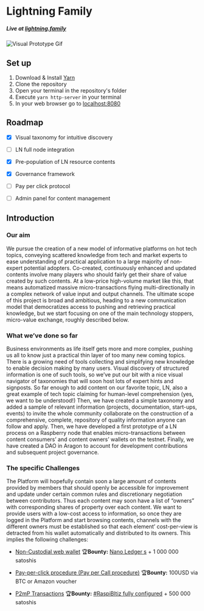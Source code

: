# Lightning Family
##### Live at [lightning.family](https://lightning.family/)
![Visual Prototype Gif](https://github.com/Lightning-Family/lightning.family/blob/master/img/giphy.gif)


## Set up
1. Download & Install [Yarn](https://yarnpkg.com/lang/en/)
2. Clone the repository
3. Open your terminal in the repository's folder
4. Execute ```yarn http-server``` in your terminal
5. In your web browser go to [localhost:8080](http://localhost:8080)

## Roadmap
- [x] Visual taxonomy for intuitive discovery

- [ ] LN full node integration

- [x] Pre-population of LN resource contents

- [x] Governance framework

- [ ] Pay per click protocol

- [ ] Admin panel for content management

## Introduction
### Our aim
We pursue the creation of a new model of informative platforms on hot tech topics, conveying scattered knowledge from tech and market experts to ease understanding of practical application to a large majority of non-expert potential adopters. Co-created, continuously enhanced and updated contents involve many players who should fairly get their share of value created by such contents. At a low-price high-volume market like this, that means automatized massive micro-transactions flying multi-directionally in a complex network of value input and output channels. The ultimate scope of this project is broad and ambitious, heading to a new  communication model that democratizes access to pushing and retrieving practical knowledge, but we start focusing on one of the main technology stoppers, micro-value exchange, roughly described below.
### What we’ve done so far
Business environments as life itself gets more and more complex, pushing us all to know just a practical thin layer of too many new coming topics. There is a growing need of tools collecting and simplifying new knowledge to enable decision making by many users. Visual discovery of structured information is one of such tools, so we’ve put our bit with a nice visual navigator of taxonomies that will soon host lots of expert hints and signposts. So far enough to add content on our favorite topic, LN, also a great example of tech topic claiming for human-level comprehension (yes, we want to be understood!)
Then, we have created a simple taxonomy and added a sample of relevant information (projects, documentation, start-ups, events) to invite the whole community collaborate on the construction of a comprehensive, complete, repository of quality information anyone can follow and apply. 
Then, we have developed a first prototype of a LN process on a Raspberry node that enables micro-transactions between content consumers’ and content owners’ wallets on the testnet.
Finally, we have created a DAO in Aragon to account for development contributions and subsequent project governance.
### The specific Challenges
The Platform will hopefully contain soon a large amount of contents provided by members that should openly be accessible for improvement and update under certain common rules and discretionary negotiation between contributors. Thus each content may soon have a list of “owners” with corresponding shares of property over each content.
We want to provide users with a low-cost access to information, so once they are logged in the Platform and start browsing contents, channels with the different owners must be established so that each element’ cost-per-view is detracted from his wallet automatically and distributed to its owners. This implies the following challenges:

-	[Non-Custodial web wallet](https://github.com/Lightning-Family/Lightning-Network-Challenges-Bounties/tree/master/Challenge%201)
:trophy:**Bounty:** [Nano Ledger s](https://www.amazon.com/Ledger-Nano-criptomonedas-especialmente-compatible/dp/B01J66NF46/ref=sr_1_2?ie=UTF8&qid=1535026192&sr=8-2&keywords=nano+ledger+s) + 1 000 000 satoshis

-	[Pay-per-click procedure (Pay per Call procedure)](https://github.com/Lightning-Family/Lightning-Network-Challenges-Bounties/tree/master/Challenge%202)
:trophy:**Bounty:** 100USD via BTC or Amazon voucher

- [P2mP Transactions](https://github.com/Lightning-Family/Lightning-Network-Challenges-Bounties/tree/master/Challenge%203)
:trophy:**Bounty:** [#RaspiBltiz fully configured](https://github.com/rootzoll/raspiblitz) + 500 000 satoshis

